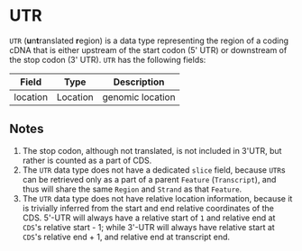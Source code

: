 # UTR

`UTR` (**u**n**t**ranslated **r**egion) is a data type representing the region of a coding cDNA that is either upstream of the start codon (5' UTR) or downstream of the stop codon (3' UTR). `UTR` has the following fields:

| Field     | Type     | Description |
|-----------|----------|-------------|
| location  | Location | genomic location

## Notes
1. The stop codon, although not translated, is not included in 3'UTR, but rather is counted as a part of CDS.
2. The `UTR` data type does not have a dedicated `slice` field, because `UTR`s can be retrieved only as a part of a parent `Feature` (`Transcript`), and thus will share the same `Region` and `Strand` as that `Feature`.
3. The `UTR` data type does not have relative location information, because it is trivially inferred from the start and end relative coordinates of the CDS. 5'-UTR will always have a relative start of `1` and relative end at `CDS`'s relative start - 1; while 3'-UTR will always have relative start at `CDS`'s relative end + 1, and relative end at transcript end.
